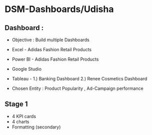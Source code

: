 # DSM-Dashboards/Udisha

## Dashboard : 


- Objective : Build multiple Dashboards 
- Excel - Adidas Fashion Retail Products
- Power BI - Adidas Fashion Retail Products
- Google Studio
- Tableau - 1.) Banking Dashboard 2.) Renee Cosmetics Dashboard

- Chosen Entity : Product Popularity , Ad-Campaign performance

## Stage 1

- 4 KPI cards
- 4 charts
- Formatting (secondary)


